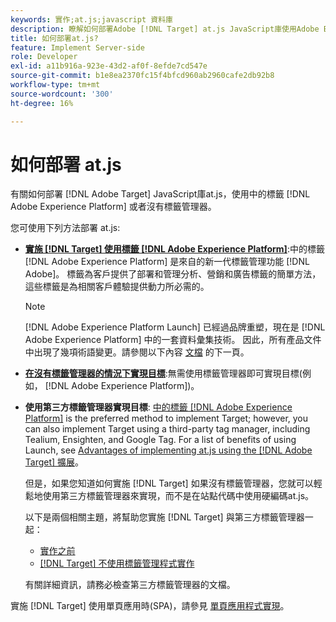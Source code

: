```yaml
---
keywords: 實作;at.js;javascript 資料庫
description: 瞭解如何部署Adobe [!DNL Target] at.js JavaScript庫使用Adobe Experience Platform中的標籤或沒有標籤管理器。
title: 如何部署at.js?
feature: Implement Server-side
role: Developer
exl-id: a11b916a-923e-43d2-af0f-8efde7cd547e
source-git-commit: b1e8ea2370fc15f4bfcd960ab2960cafe2db92b8
workflow-type: tm+mt
source-wordcount: '300'
ht-degree: 16%

---
```


# 如何部署 at.js

有關如何部署 [!DNL Adobe Target] JavaScript庫at.js，使用中的標籤 [!DNL Adobe Experience Platform] 或者沒有標籤管理器。

您可使用下列方法部署 at.js:

* **[實施 [!DNL Target] 使用標籤 [!DNL Adobe Experience Platform]](https://developer.adobe.com/target/implement/client-side/atjs/how-to-deployatjs/implement-target-using-adobe-launch/)**:中的標籤 [!DNL Adobe Experience Platform] 是來自的新一代標籤管理功能 [!DNL Adobe]。 標籤為客戶提供了部署和管理分析、營銷和廣告標籤的簡單方法，這些標籤是為相關客戶體驗提供動力所必需的。

   >[!NOTE]
   >
   >[!DNL Adobe Experience Platform Launch] 已經過品牌重塑，現在是 [!DNL Adobe Experience Platform] 中的一套資料彙集技術。 因此，所有產品文件中出現了幾項術語變更。請參閱以下內容 [文檔](https://experienceleague.adobe.com/docs/experience-platform/tags/term-updates.html?lang=en) 的下一頁。

* **[在沒有標籤管理器的情況下實現目標](https://developer.adobe.com/target/implement/client-side/atjs/how-to-deployatjs/implement-target-without-a-tag-manager/)**:無需使用標籤管理器即可實現目標(例如， [!DNL Adobe Experience Platform])。
* **使用第三方標籤管理器實現目標**: [中的標籤 [!DNL Adobe Experience Platform]](https://developer.adobe.com/target/implement/client-side/atjs/how-to-deployatjs/implement-target-using-adobe-launch/) is the preferred method to implement Target; however, you can also implement Target using a third-party tag manager, including Tealium, Ensighten, and Google Tag. For a list of benefits of using Launch, see [Advantages of implementing at.js using the [!DNL Adobe Target] 擴展](https://developer.adobe.com/target/implement/client-side/atjs/how-to-deployatjs/implement-target-using-adobe-launch/)。

   但是，如果您知道如何實施 [!DNL Target] 如果沒有標籤管理器，您就可以輕鬆地使用第三方標籤管理器來實現，而不是在站點代碼中使用硬編碼at.js。

   以下是兩個相關主題，將幫助您實施 [!DNL Target] 與第三方標籤管理器一起：

   * [實作之前](https://developer.adobe.com/target/before-implement/)
   * [ [!DNL Target] 不使用標籤管理程式實作 ](https://developer.adobe.com/target/implement/client-side/atjs/how-to-deployatjs/implement-target-without-a-tag-manager/)

   有關詳細資訊，請務必檢查第三方標籤管理器的文檔。

實施 [!DNL Target] 使用單頁應用時(SPA)，請參見 [單頁應用程式實現](https://developer.adobe.com/target/implement/client-side/atjs/how-to-deployatjs/target-atjs-single-page-application/)。
